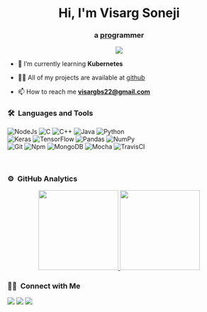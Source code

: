 <h1 align="center">Hi, I'm Visarg Soneji</h1>
<h3 align="center">a  <u>pro</u>grammer</h3>
	
<p align="center">
  <img src="https://komarev.com/ghpvc/?username=visargsoneji&color=blueviolet&style=flat">
</p>

- 🌱 I’m currently learning **Kubernetes**

- 👨‍💻 All of my projects are available at [github](https://github.com/visargsoneji?tab=repositories)

- 📫 How to reach me **visargbs22@gmail.com**


	
### 🛠 &nbsp;Languages and Tools

![NodeJs](https://img.shields.io/badge/node.js-%2343853D.svg?&style=for-the-badge&logo=node.js&logoColor=white")
![C](https://img.shields.io/badge/c-%2300599C.svg?&style=for-the-badge&logo=c&logoColor=white")
![C++](https://img.shields.io/badge/C%2B%2B-00599C?style=for-the-badge&logo=c%2B%2B&logoColor=white)
![Java](https://img.shields.io/badge/java-%23ED8B00.svg?&style=for-the-badge&logo=java&logoColor=white")
![Python](http://img.shields.io/badge/-Python-3776AB?style=for-the-badge&logo=python&logoColor=ffffff)
<br>
![Keras](https://img.shields.io/badge/-mocha-%238D6748?&style=for-the-badge&logo=mocha&logoColor=white")
![TensorFlow]("https://img.shields.io/badge/TensorFlow-%23FF6F00.svg?&style=for-the-badge&logo=TensorFlow&logoColor=white")
![Pandas]("https://img.shields.io/badge/pandas-%23150458.svg?&style=for-the-badge&logo=pandas&logoColor=white")
![NumPy]("https://img.shields.io/badge/numpy-%23013243.svg?&style=for-the-badge&logo=numpy&logoColor=white")
<br>
![Git](https://img.shields.io/badge/-Git-%23F05032?style=for-the-badge&logo=git&logoColor=%23ffffff)
![Npm](https://img.shields.io/badge/-npm-CB3837?style=for-the-badge&logo=npm)
![MongoDB](https://img.shields.io/badge/MongoDB-4EA94B?style=for-the-badge&logo=mongodb&logoColor=white)
![Mocha](https://img.shields.io/badge/-mocha-%238D6748?&style=for-the-badge&logo=mocha&logoColor=white"/)
![TravisCI](https://img.shields.io/badge/travisci-%232B2F33.svg?&style=for-the-badge&logo=travis&logoColor=white"/)
<br>

<br/>

### ⚙️ &nbsp;GitHub Analytics

<p align="center">
<a href="https://github.com/visargsoneji">
  <img height="180em" src="https://github-readme-stats-eight-theta.vercel.app/api?username=visargsoneji&show_icons=true&theme=algolia&include_all_commits=true&count_private=true"/>
  <img height="180em" src="https://github-readme-stats-eight-theta.vercel.app/api/top-langs/?username=visargsoneji&layout=compact&langs_count=8&theme=algolia"/>
</a>
</p>

### 🤝🏻 &nbsp;Connect with Me

<p>
<a href="https://www.linkedin.com/in/visarg-soneji-8b7111188/"><img src="https://img.shields.io/badge/LinkedIn-0077B5?style=for-the-badge&logo=linkedin&logoColor=white"/></a>
<a href="mailto:visargbs22@gmail.com"><img src="https://img.shields.io/badge/Gmail-D14836?style=for-the-badge&logo=gmail&logoColor=white"/></a>
<a href="https://www.instagram.com/visarg.soneji/"><img src="https://img.shields.io/badge/Instagram-E4405F?style=for-the-badge&logo=instagram&logoColor=white"/></a>
</p>

